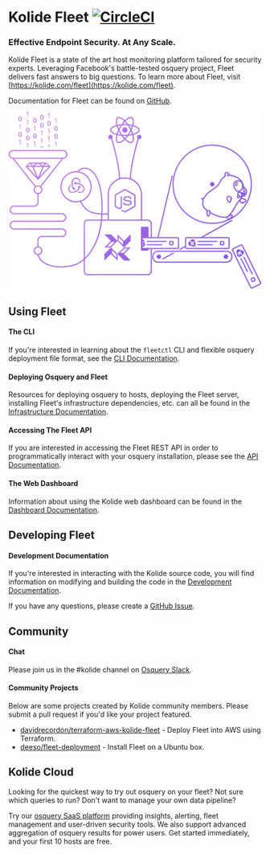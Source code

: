 # Kolide Fleet [![CircleCI](https://circleci.com/gh/kolide/fleet.svg?style=svg&circle-token=2573c239b7f18967040d2dec95ca5f71cfc90693)](https://circleci.com/gh/kolide/fleet)

### Effective Endpoint Security. At Any Scale.

Kolide Fleet is a state of the art host monitoring platform tailored for security experts. Leveraging Facebook's battle-tested osquery project, Fleet delivers fast answers to big questions. To learn more about Fleet, visit [https://kolide.com/fleet](https://kolide.com/fleet).

Documentation for Fleet can be found on [GitHub](./docs/README.md).

[![Kolide](./assets/images/rube.png)](https://kolide.com/fleet)

## Using Fleet

#### The CLI

If you're interested in learning about the `fleetctl` CLI and flexible osquery deployment file format, see the [CLI Documentation](./docs/cli/README.md).

#### Deploying Osquery and Fleet

Resources for deploying osquery to hosts, deploying the Fleet server, installing Fleet's infrastructure dependencies, etc. can all be found in the [Infrastructure Documentation](./docs/infrastructure/README.md).

#### Accessing The Fleet API

If you are interested in accessing the Fleet REST API in order to programmatically interact with your osquery installation, please see the [API Documentation](./docs/api/README.md).

#### The Web Dashboard

Information about using the Kolide web dashboard can be found in the [Dashboard Documentation](./docs/dashboard/README.md).

## Developing Fleet

#### Development Documentation

If you're interested in interacting with the Kolide source code, you will find information on modifying and building the code in the [Development Documentation](./docs/development/README.md).

If you have any questions, please create a [GitHub Issue](https://github.com/kolide/fleet/issues/new).

## Community

#### Chat

Please join us in the #kolide channel on [Osquery Slack](https://osquery-slack.herokuapp.com/).

#### Community Projects

Below are some projects created by Kolide community members. Please submit a pull request if you'd like your project featured.

- [davidrecordon/terraform-aws-kolide-fleet](https://github.com/davidrecordon/terraform-aws-kolide-fleet) - Deploy Fleet into AWS using Terraform.
- [deeso/fleet-deployment](https://github.com/deeso/fleet-deployment) - Install Fleet on a Ubuntu box.

## Kolide Cloud

Looking for the quickest way to try out osquery on your fleet? Not sure which queries to run? Don't want to manage your own data pipeline?

Try our [osquery SaaS platform](https://kolide.com/?utm_source=oss&utm_medium=readme&utm_campaign=fleet) providing insights, alerting, fleet management and user-driven security tools. We also support advanced aggregation of osquery results for power users. Get started immediately, and your first 10 hosts are free.
